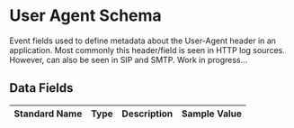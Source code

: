 # User Agent Schema

Event fields used to define metadata about the User-Agent header in an application. Most commonly this header/field is seen in HTTP log sources. However, can also be seen in SIP and SMTP.
Work in progress...

## Data Fields

| Standard Name | Type | Description | Sample Value |
|--------|---------|-------|-------|
